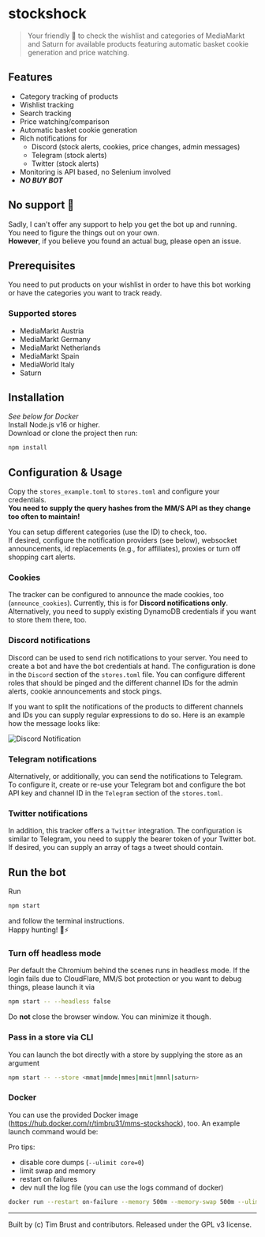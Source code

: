 # stockshock

> Your friendly 🤖 to check the wishlist and categories of MediaMarkt and Saturn for available products featuring automatic basket cookie generation and price watching.

## Features

-   Category tracking of products
-   Wishlist tracking
-   Search tracking
-   Price watching/comparison
-   Automatic basket cookie generation
-   Rich notifications for
    -   Discord (stock alerts, cookies, price changes, admin messages)
    -   Telegram (stock alerts)
    -   Twitter (stock alerts)
-   Monitoring is API based, no Selenium involved
-   **_NO BUY BOT_**

## No support 🚨

Sadly, I can't offer any support to help you get the bot up and running.  
You need to figure the things out on your own.  
**However**, if you believe you found an actual bug, please open an issue.

## Prerequisites

You need to put products on your wishlist in order to have this bot working or have the categories you want to track ready.

### Supported stores

-   MediaMarkt Austria
-   MediaMarkt Germany
-   MediaMarkt Netherlands
-   MediaMarkt Spain
-   MediaWorld Italy
-   Saturn

## Installation

_See below for Docker_  
Install Node.js v16 or higher.  
Download or clone the project then run:

```sh
npm install
```

## Configuration & Usage

Copy the `stores_example.toml` to `stores.toml` and configure your credentials.  
**You need to supply the query hashes from the MM/S API as they change too often to maintain!**

You can setup different categories (use the ID) to check, too.  
If desired, configure the notification providers (see below), websocket announcements, id replacements (e.g., for affiliates), proxies or turn off shopping cart alerts.

### Cookies

The tracker can be configured to announce the made cookies, too (`announce_cookies`). Currently, this is for **Discord notifications only**.
Alternatively, you need to supply existing DynamoDB credentials if you want to store them there, too.

### Discord notifications

Discord can be used to send rich notifications to your server. You need to create a bot and have the bot credentials at hand. The configuration is done in the `Discord` section of the `stores.toml` file. You can configure different roles that should be pinged and the different channel IDs for the admin alerts, cookie announcements and stock pings.

If you want to split the notifications of the products to different channels and IDs you can supply regular expressions to do so.
Here is an example how the message looks like:

![Discord Notification](docs/stockshock-discord-notification.png)

### Telegram notifications

Alternatively, or additionally, you can send the notifications to Telegram.  
To configure it, create or re-use your Telegram bot and configure the bot API key and channel ID in the `Telegram` section of the `stores.toml`.

### Twitter notifications

In addition, this tracker offers a `Twitter` integration. The configuration is similar to Telegram, you need to supply the bearer token of your Twitter bot.  
If desired, you can supply an array of tags a tweet should contain.

## Run the bot

Run

```sh
npm start
```

and follow the terminal instructions.  
Happy hunting! 🏹⚡️

### Turn off headless mode

Per default the Chromium behind the scenes runs in headless mode. If the login fails due to CloudFlare, MM/S bot protection or you want to debug things, please launch it via

```sh
npm start -- --headless false
```

Do **not** close the browser window. You can minimize it though.

### Pass in a store via CLI

You can launch the bot directly with a store by supplying the store as an argument

```sh
npm start -- --store <mmat|mmde|mmes|mmit|mmnl|saturn>
```

### Docker

You can use the provided Docker image (https://hub.docker.com/r/timbru31/mms-stockshock), too.
An example launch command would be:

Pro tips:

-   disable core dumps (`--ulimit core=0`)
-   limit swap and memory
-   restart on failures
-   dev null the log file (you can use the logs command of docker)

```sh
docker run --restart on-failure --memory 500m --memory-swap 500m --ulimit core=0 -v /dev/null:/opt/mms-stockshock/stockshock.log -v $PWD/stores.toml:/opt/mms-stockshock/stores.toml -v $PWD/cooldowns.json:/opt/mms-stockshock/cooldowns.json -v $PWD/basket-cooldowns.json:/opt/mms-stockshock/basket-cooldowns.json -v /etc/letsencrypt/live/my-domain/privkey.pem:/opt/mms-stockshock/key.pem -v /etc/letsencrypt/live/my-domain/fullchain.pem:/opt/mms-stockshock/cert.pem -e "STORE=saturn" -p 8080:8080 -d timbru31/mms-stockshock
```

---

Built by (c) Tim Brust and contributors. Released under the GPL v3 license.
